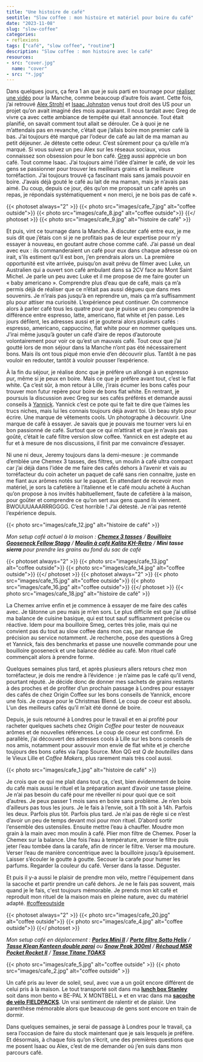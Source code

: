```yaml
---
title: "Une histoire de café"
seotitle: "Slow coffee : mon histoire et matériel pour boire du café"
date: "2023-11-08"
slug: "slow-coffee"
categories:
- reflexions
tags: ["café", "slow coffee", "routine"]
description: "Slow coffee : mon histoire avec le café"
resources:
- src: "cover.jpg"
  name: "cover"
- src: "*.jpg"
---
```

Dans quelques jours, ça fera 1 an que je suis parti en tournage pour [réaliser une vidéo](https://youtu.be/2NH0ZjEmZT8?si=5hAZwkomPhGW65yD) pour la Manche, comme beaucoup d’autre fois avant. Cette fois, j’ai retrouvé [Alex Strohl](https://www.instagram.com/alexstrohl) et [Isaac Johnston](https://www.instagram.com/isaacsjohnston/) venus tout droit des US pour un projet qu’on avait imaginé des mois auparavant. Il nous tardait avec Greg de vivre ça avec cette ambiance de tempête qui était annoncée. Tout était planifié, on savait comment tout allait se dérouler. Ce à quoi je ne m’attendais pas en revanche, c’était que j’allais boire mon premier café là bas. J’ai toujours été marqué par l’odeur de café au lait de ma maman au petit déjeuner. Je déteste cette odeur. C’est sûrement pour ça qu’elle m’a marqué. Si vous suivez un peu Alex sur les réseaux sociaux, vous connaissez son obsession pour le bon café. [Greg](https://gregorymignard.com/) aussi apprécie un bon café. Tout comme Isaac. J’ai toujours aimé l’idée d’aimer le café, de voir les gens se passionner pour trouver les meilleurs grains et la meilleure torréfaction. J’ai toujours trouvé ça fascinant mais sans jamais pouvoir en boire. J’avais déjà gouté le café au lait de ma maman, mais je n’avais pas aimé. Du coup, depuis ce jour, dès qu’on me proposait un café après un repas, je répondais systématiquement « non merci, je ne bois pas de café ».

{{< photoset always="2" >}} {{< photo src="images/cafe_7.jpg" alt="coffee outside">}} {{< photo src="images/cafe_8.jpg" alt="coffee outside">}} {{</ photoset >}}
{{< photo src="images/cafe_9.jpg" alt="histoire de café" >}}

Et puis, vint ce tournage dans la Manche. À discuter café entre eux, je me suis dit que j’étais con si je ne profitais pas de leur expertise pour m’y essayer à nouveau, en goutant autre chose comme café. J’ai passé un deal avec eux : ils commanderaient un café pour eux dans chaque adresse où on irait, s’ils estiment qu’il est bon, j’en prendrais alors un. La première opportunité est vite arrivée, puisqu’on avait prévu de filmer avec Luke, un Australien qui a ouvert son café ambulant dans sa 2CV face au Mont Saint Michel. Je parle un peu avec Luke et il me propose de me faire gouter un « baby americano ». Comprendre plus d’eau que de café, mais ça m’a permis déjà de réaliser que ce n’était pas aussi dégueu que dans mes souvenirs. Je n’irais pas jusqu’à en reprendre un, mais ça m’a suffisamment plu pour attiser ma curiosité. L’expérience peut continuer. On commence alors à parler café tous les quatre pour que je puisse un peu comprendre la différence entre espresso, latte, americano, flat white et j’en passe. Les jours défilent, les adresses aussi et je gouterai alors plusieurs cafés : espresso, americano, cappuccino, flat white pour en nommer quelques uns. J’irai même jusqu’à gouter un café d’aire de repos d’autoroute volontairement pour voir ce qu’est un mauvais café. Tout ceux que j’ai goutté lors de mon séjour dans la Manche n’ont pas été nécessairement bons. Mais ils ont tous piqué mon envie d’en découvrir plus. Tantôt à ne pas vouloir en redouter, tantôt à vouloir pousser l’expérience.

À la fin du séjour, je réalise donc que je préfère un allongé à un espresso pur, même si je peux en boire. Mais ce que je préfère avant tout, c’est le flat white. Ça c’est sûr, à mon retour à Lille, j’irais écumer les bons cafés pour trouver mon futur repère pour boire de bons flat white. En rentrant, je poursuis la discussion avec Greg sur ses cafés préférés et demande aussi conseils à [Yannick](https://yannickschutz.com/). Yannick c’est ce pote qui te fait te dire que t’aimes les trucs niches, mais lui les connais toujours déjà avant toi. Un beau stylo pour écrire. Une marque de vêtements cools. Un photographe à découvrir. Une marque de café à essayer. Je savais que je pouvais me tourner vers lui en bon passionné de café. Surtout que ce qui m’attirait et que je n’avais pas goûté, c’était le café filtre version slow coffee. Yannick en est adepte et au fur et à mesure de nos discussions, il finit par me convaincre d’essayer.

Ni une ni deux, Jeremy toujours dans la demi-mesure : je commande d’emblée une Chemex 3 tasses, des filtres, un moulin à café ultra compact car j’ai déjà dans l’idée de me faire des cafés dehors à l’avenir et vais au torréfacteur du coin acheter un paquet de café sans rien connaitre, juste en me fiant aux arômes notés sur le paquet. En attendant de recevoir mon matériel, je sors la cafetière à l’italienne et le café moulu acheté à Auchan qu’on propose à nos invités habituellement, faute de cafetière à la maison, pour goûter et comprendre ce qu’on sert aux gens quand ils viennent. BWOUUUAAARRRGGGG. C’est horrible ! J’ai détesté. Je n’ai pas retenté l’expérience depuis.

{{< photo src="images/cafe_12.jpg" alt="histoire de café" >}}

*Mon setup café actuel à la maison : **[Chemex 3 tasses](https://amzn.to/47kOg1g )** / **[Bouilloire Gooseneck Fellow Stagg](https://amzn.to/473hXnB)** / **[Moulin à café Kalita KH-Retro](https://amzn.to/3sgGqqD )** / **Mini tasse sierra** pour prendre les grains au fond du sac de café*


{{< photoset always="2" >}} {{< photo src="images/cafe_13.jpg" alt="coffee outside">}} {{< photo src="images/cafe_14.jpg" alt="coffee outside">}} {{</ photoset >}}
{{< photoset always="2" >}} {{< photo src="images/cafe_15.jpg" alt="coffee outside">}} {{< photo src="images/cafe_16.jpg" alt="coffee outside">}} {{</ photoset >}}
{{< photo src="images/cafe_18.jpg" alt="histoire de café" >}}


La Chemex arrive enfin et je commence à essayer de me faire des cafés avec. Je tâtonne un peu mais je m’en sors. Le plus difficile est que j’ai utilisé ma balance de cuisine basique, qui est tout sauf suffisamment précise ou réactive. Idem pour ma bouilloire Smeg, certes très jolie, mais qui ne convient pas du tout au slow coffee dans mon cas, par manque de précision au service notamment. Je recherche, pose des questions à Greg et Yannick, fais des benchmarks et passe une nouvelle commande pour une bouilloire gooseneck et une balance dédiée au café. Mon rituel café commençait alors à prendre forme.

Quelques semaines plus tard, et après plusieurs allers retours chez mon torréfacteur, je dois me rendre à l’évidence : je n’aime pas le café qu’il vend, pourtant réputé. Je décide donc de donner mes sachets de grains restants à des proches et de profiter d’un prochain passage à Londres pour essayer des cafés de chez Origin Coffee sur les bons conseils de Yannick, encore une fois. Je craque pour le Christmas Blend. Le coup de coeur est absolu. L’un des meilleurs cafés qu’il m’ait été donné de boire.

Depuis, je suis retourné à Londres pour le travail et en ai profité pour racheter quelques sachets chez *Origin Coffee* pour tester de nouveaux arômes et de nouvelles références. Le coup de coeur est confirmé. En parallèle, j’ai découvert des adresses cools à Lille sur les bons conseils de nos amis, notamment pour assouvir mon envie de flat white et je cherche toujours des bons cafés via l’app Source. Mon QG est *Q de bouteilles* dans le Vieux Lille et *Coffee Makers*, plus rarement mais très cool aussi.

{{< photo src="images/cafe_1.jpg" alt="histoire de café" >}}

Je crois que ce qui me plait dans tout ça, c’est, bien évidemment de boire du café mais aussi le rituel et la préparation avant d’avoir une tasse pleine. Je n’ai pas besoin du café pour me réveiller ni pour quoi que ce soit d’autres. Je peux passer 1 mois sans en boire sans problème. Je n’en bois d’ailleurs pas tous les jours. Je le fais à l’envie, soit à 11h soit à 14h. Parfois les deux. Parfois plus tôt. Parfois plus tard. Je n’ai pas de règle si ce n’est d’avoir un peu de temps devant moi pour mon rituel. D’abord sortir l’ensemble des ustensiles. Ensuite mettre l’eau à chauffer. Moudre mon grain à la main avec mon moulin à café. Plier mon filtre de Chemex. Poser la Chemex sur la balance. Une fois l’eau à température, arroser le filtre puis jeter l’eau tombée dans la carafe, afin de rincer le filtre. Verser ma mouture. Verser l’eau de manière concentrique avec la bouilloire jusqu’à épuisement. Laisser s’écouler le goutte à goutte. Secouer la carafe pour humer les parfums. Regarder la couleur du café. Verser dans la tasse. Déguster.

Et puis il y-a aussi le plaisir de prendre mon vélo, mettre l'équipement dans la sacoche et partir prendre un café dehors. Je ne le fais pas souvent, mais quand je le fais, c'est toujours mémorable. Je prends mon kit café et reproduit mon rituel de la maison mais en pleine nature, avec du matériel adapté. [#coffeeoutside](https://www.instagram.com/explore/tags/coffeeoutside)


{{< photoset always="2" >}} {{< photo src="images/cafe_20.jpg" alt="coffee outside">}} {{< photo src="images/cafe_4.jpg" alt="coffee outside">}} {{</ photoset >}}

*Mon setup café en déplacement : **[Porlex Mini II](https://amzn.to/49o4Vml)** / **[Porte filtre Sotto Helix](https://sotooutdoors.eu/fr/produkt/cafetiere-helix/)** / **[Tasse Klean Kanteen double paroi](https://amzn.to/472r4F0)** ou **[Snow Peak 300ml](https://amzn.to/3QrQ41x)** / **[Réchaud MSR Pocket Rocket II](https://amzn.to/40wK1NY)** / **[Tasse Titane TOAKS](https://amzn.to/47ponNx)***

{{< photo src="images/cafe_5.jpg" alt="coffee outside" >}}
{{< photo src="images/cafe_2.jpg" alt="coffee outside" >}}

Un café pris au lever de soleil, seul, avec vue a un goût encore différent de celui pris à la maison. Le tout transporté soit dans ma **[lunch box Stanley](https://amzn.to/3MyMsJZ)** soit dans mon bento « BE-PAL X MONTBELL » et en vrac dans ma **[sacoche de vélo FIELDPACKS](http://fieldpacks.fr)**. Un vrai sentiment de ralentir et de plaisir. Une parenthèse mémorable alors que beaucoup de gens sont encore en train de dormir.

Dans quelques semaines, je serai de passage à Londres pour le travail, ça sera l’occasion de faire du stock maintenant que je sais lesquels je préfère.
Et désormais, à chaque fois qu’on s’écrit, une des premières questions que me posent Isaac ou Alex, c’est de me demander où j’en suis dans mon parcours café.
